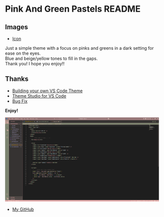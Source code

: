# Pink And Green Pastels README

## Images

* [Icon](https://iconduck.com/emojis/44399/peach)

Just a simple theme with a focus on pinks and greens in a dark setting for ease on the eyes.<br>
Blue and beige/yellow tones to fill in the gaps.<br>
Thank you! I hope you enjoy!!

## Thanks

* [Building your own VS Code Theme](https://www.youtube.com/watch?v=FeApSxfazVg&t=1777s)
* [Theme Studio for VS Code](https://themes.vscode.one/faq)
* [Bug Fix](https://github.com/microsoft/vscode-vsce/issues/835)

**Enjoy!**

![Example in HTML](htmlExample.png)
* [My GitHub](https://github.com/SebulaET)